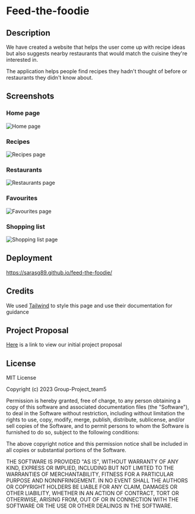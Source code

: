 # Feed-the-foodie

## Description

We have created a website that helps the user come up with recipe ideas but also suggests nearby restaurants that would match the cuisine they're interested in. 

The application helps people find recipes they hadn't thought of before or restaurants they didn't know about. 

## Screenshots

### Home page

![Home page](./assets/images/screenshots/home-page.png)

### Recipes

![Recipes page](./assets/images/screenshots/recipes.png)

### Restaurants

![Restaurants page](./assets/images/screenshots/restaurants.png)

### Favourites

![Favourites page](./assets/images/screenshots/favourites.png)

### Shopping list

![Shopping list page](./assets/images/screenshots/shopping-list.png)

## Deployment

https://sarasg89.github.io/feed-the-foodie/

## Credits

We used [Tailwind](https://tailwindcss.com/docs/installation) to style this page and use their documentation for guidance

## Project Proposal

[Here](https://docs.google.com/document/d/1AQT4OEH4UhSiaxFsiAVgNsJgzWs-vwxX/edit?usp=share_link&ouid=102341349698427392931&rtpof=true&sd=true) is a link to view our initial project proposal 

## License

MIT License

Copyright (c) 2023 Group-Project_team5

Permission is hereby granted, free of charge, to any person obtaining a copy of this software and associated documentation files (the "Software"), to deal in the Software without restriction, including without limitation the rights to use, copy, modify, merge, publish, distribute, sublicense, and/or sell copies of the Software, and to permit persons to whom the Software is furnished to do so, subject to the following conditions:

The above copyright notice and this permission notice shall be included in all copies or substantial portions of the Software.

THE SOFTWARE IS PROVIDED "AS IS", WITHOUT WARRANTY OF ANY KIND, EXPRESS OR IMPLIED, INCLUDING BUT NOT LIMITED TO THE WARRANTIES OF MERCHANTABILITY, FITNESS FOR A PARTICULAR PURPOSE AND NONINFRINGEMENT. IN NO EVENT SHALL THE AUTHORS OR COPYRIGHT HOLDERS BE LIABLE FOR ANY CLAIM, DAMAGES OR OTHER LIABILITY, WHETHER IN AN ACTION OF CONTRACT, TORT OR OTHERWISE, ARISING FROM, OUT OF OR IN CONNECTION WITH THE SOFTWARE OR THE USE OR OTHER DEALINGS IN THE SOFTWARE.
